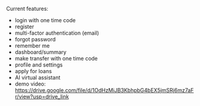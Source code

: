 Current features:
- login with one time code
- register
- multi-factor authentication (email)
- forgot password
- remember me
- dashboard/summary
- make transfer with one time code
- profile and settings
- apply for loans
- AI virtual assistant
- demo video: https://drive.google.com/file/d/1OdHzMiJB3KbhpbG4bEX5jmSRj6mz7aFr/view?usp=drive_link

